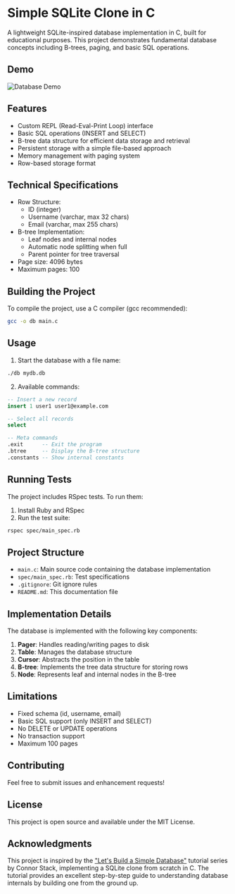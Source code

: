 # Simple SQLite Clone in C

A lightweight SQLite-inspired database implementation in C, built for educational purposes. This project demonstrates fundamental database concepts including B-trees, paging, and basic SQL operations.

## Demo

![Database Demo](assets/images/demo.gif)

## Features

- Custom REPL (Read-Eval-Print Loop) interface
- Basic SQL operations (INSERT and SELECT)
- B-tree data structure for efficient data storage and retrieval
- Persistent storage with a simple file-based approach
- Memory management with paging system
- Row-based storage format

## Technical Specifications

- Row Structure:
  - ID (integer)
  - Username (varchar, max 32 chars)
  - Email (varchar, max 255 chars)
- B-tree Implementation:
  - Leaf nodes and internal nodes
  - Automatic node splitting when full
  - Parent pointer for tree traversal
- Page size: 4096 bytes
- Maximum pages: 100

## Building the Project

To compile the project, use a C compiler (gcc recommended):

```bash
gcc -o db main.c
```

## Usage

1. Start the database with a file name:
```bash
./db mydb.db
```

2. Available commands:
```sql
-- Insert a new record
insert 1 user1 user1@example.com

-- Select all records
select

-- Meta commands
.exit      -- Exit the program
.btree     -- Display the B-tree structure
.constants -- Show internal constants
```

## Running Tests

The project includes RSpec tests. To run them:

1. Install Ruby and RSpec
2. Run the test suite:
```bash
rspec spec/main_spec.rb
```

## Project Structure

- `main.c`: Main source code containing the database implementation
- `spec/main_spec.rb`: Test specifications
- `.gitignore`: Git ignore rules
- `README.md`: This documentation file

## Implementation Details

The database is implemented with the following key components:

1. **Pager**: Handles reading/writing pages to disk
2. **Table**: Manages the database structure
3. **Cursor**: Abstracts the position in the table
4. **B-tree**: Implements the tree data structure for storing rows
5. **Node**: Represents leaf and internal nodes in the B-tree

## Limitations

- Fixed schema (id, username, email)
- Basic SQL support (only INSERT and SELECT)
- No DELETE or UPDATE operations
- No transaction support
- Maximum 100 pages

## Contributing

Feel free to submit issues and enhancement requests!

## License

This project is open source and available under the MIT License.

## Acknowledgments

This project is inspired by the ["Let's Build a Simple Database"](https://cstack.github.io/db_tutorial/) tutorial series by Connor Stack, implementing a SQLite clone from scratch in C. The tutorial provides an excellent step-by-step guide to understanding database internals by building one from the ground up. 